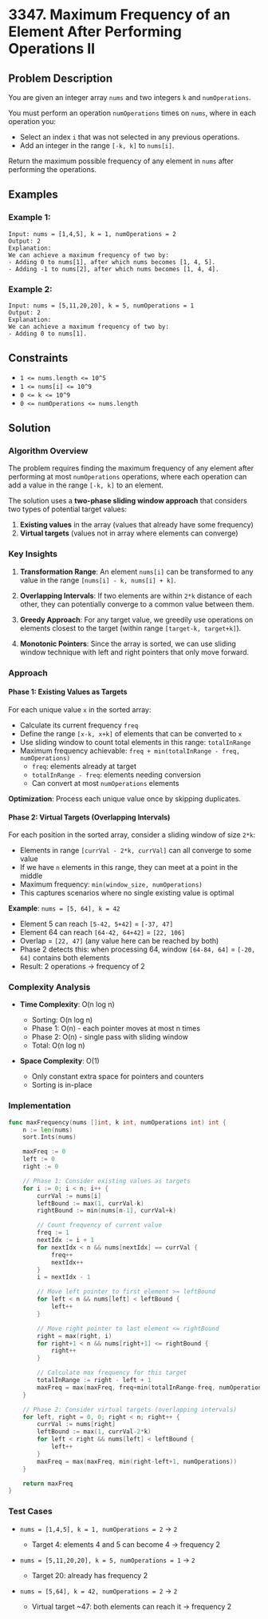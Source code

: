 # 3347. Maximum Frequency of an Element After Performing Operations II

## Problem Description

You are given an integer array `nums` and two integers `k` and `numOperations`.

You must perform an operation `numOperations` times on `nums`, where in each operation you:

- Select an index `i` that was not selected in any previous operations.
- Add an integer in the range `[-k, k]` to `nums[i]`.

Return the maximum possible frequency of any element in `nums` after performing the operations.

## Examples

### Example 1:
```
Input: nums = [1,4,5], k = 1, numOperations = 2
Output: 2
Explanation:
We can achieve a maximum frequency of two by:
- Adding 0 to nums[1], after which nums becomes [1, 4, 5].
- Adding -1 to nums[2], after which nums becomes [1, 4, 4].
```

### Example 2:
```
Input: nums = [5,11,20,20], k = 5, numOperations = 1
Output: 2
Explanation:
We can achieve a maximum frequency of two by:
- Adding 0 to nums[1].
```

## Constraints

- `1 <= nums.length <= 10^5`
- `1 <= nums[i] <= 10^9`
- `0 <= k <= 10^9`
- `0 <= numOperations <= nums.length`

## Solution

### Algorithm Overview

The problem requires finding the maximum frequency of any element after performing at most `numOperations` operations, where each operation can add a value in the range `[-k, k]` to an element.

The solution uses a **two-phase sliding window approach** that considers two types of potential target values:
1. **Existing values** in the array (values that already have some frequency)
2. **Virtual targets** (values not in array where elements can converge)

### Key Insights

1. **Transformation Range**: An element `nums[i]` can be transformed to any value in the range `[nums[i] - k, nums[i] + k]`.

2. **Overlapping Intervals**: If two elements are within `2*k` distance of each other, they can potentially converge to a common value between them.

3. **Greedy Approach**: For any target value, we greedily use operations on elements closest to the target (within range `[target-k, target+k]`).

4. **Monotonic Pointers**: Since the array is sorted, we can use sliding window technique with left and right pointers that only move forward.

### Approach

#### Phase 1: Existing Values as Targets

For each unique value `x` in the sorted array:
- Calculate its current frequency `freq`
- Define the range `[x-k, x+k]` of elements that can be converted to `x`
- Use sliding window to count total elements in this range: `totalInRange`
- Maximum frequency achievable: `freq + min(totalInRange - freq, numOperations)`
  - `freq`: elements already at target
  - `totalInRange - freq`: elements needing conversion
  - Can convert at most `numOperations` elements

**Optimization**: Process each unique value once by skipping duplicates.

#### Phase 2: Virtual Targets (Overlapping Intervals)

For each position in the sorted array, consider a sliding window of size `2*k`:
- Elements in range `[currVal - 2*k, currVal]` can all converge to some value
- If we have `n` elements in this range, they can meet at a point in the middle
- Maximum frequency: `min(window_size, numOperations)`
- This captures scenarios where no single existing value is optimal

**Example**: `nums = [5, 64], k = 42`
- Element 5 can reach `[5-42, 5+42]` = `[-37, 47]`
- Element 64 can reach `[64-42, 64+42]` = `[22, 106]`
- Overlap = `[22, 47]` (any value here can be reached by both)
- Phase 2 detects this: when processing 64, window `[64-84, 64]` = `[-20, 64]` contains both elements
- Result: 2 operations → frequency of 2

### Complexity Analysis

- **Time Complexity**: O(n log n)
  - Sorting: O(n log n)
  - Phase 1: O(n) - each pointer moves at most n times
  - Phase 2: O(n) - single pass with sliding window
  - Total: O(n log n)

- **Space Complexity**: O(1)
  - Only constant extra space for pointers and counters
  - Sorting is in-place

### Implementation

```go
func maxFrequency(nums []int, k int, numOperations int) int {
	n := len(nums)
	sort.Ints(nums)

	maxFreq := 0
	left := 0
	right := 0

	// Phase 1: Consider existing values as targets
	for i := 0; i < n; i++ {
		currVal := nums[i]
		leftBound := max(1, currVal-k)
		rightBound := min(nums[n-1], currVal+k)

		// Count frequency of current value
		freq := 1
		nextIdx := i + 1
		for nextIdx < n && nums[nextIdx] == currVal {
			freq++
			nextIdx++
		}
		i = nextIdx - 1

		// Move left pointer to first element >= leftBound
		for left < n && nums[left] < leftBound {
			left++
		}

		// Move right pointer to last element <= rightBound
		right = max(right, i)
		for right+1 < n && nums[right+1] <= rightBound {
			right++
		}

		// Calculate max frequency for this target
		totalInRange := right - left + 1
		maxFreq = max(maxFreq, freq+min(totalInRange-freq, numOperations))
	}

	// Phase 2: Consider virtual targets (overlapping intervals)
	for left, right = 0, 0; right < n; right++ {
		currVal := nums[right]
		leftBound := max(1, currVal-2*k)
		for left < right && nums[left] < leftBound {
			left++
		}
		maxFreq = max(maxFreq, min(right-left+1, numOperations))
	}

	return maxFreq
}
```

### Test Cases

- `nums = [1,4,5], k = 1, numOperations = 2` → `2`
  - Target 4: elements 4 and 5 can become 4 → frequency 2
  
- `nums = [5,11,20,20], k = 5, numOperations = 1` → `2`
  - Target 20: already has frequency 2
  
- `nums = [5,64], k = 42, numOperations = 2` → `2`
  - Virtual target ~47: both elements can reach it → frequency 2


